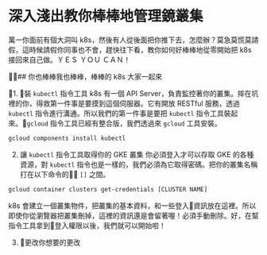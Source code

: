 # 深入淺出教你棒棒地管理鏡叢集

萬一你面前有個大洞叫 k8s，然後有人從後面把你推下去，怎麼辦？莫急莫慌莫請假，這時候請假你同事也不會，趕快往下看，教你如何好棒棒地從零開始把 k8s 接回來自己做。ＹＥＳ ＹＯＵ ＣＡＮ！

## 你也棒棒我也棒棒，棒棒的 k8s 大家一起來

1. 裝 `kubectl` 指令工具
k8s 有一個 API Server，負責監控著你的叢集。摔在坑裡的你，得救第一件事是要摸到這個伺服器。它有開放 RESTful 服務，透過 `kubectl` 指令進行溝通。所以我們的第一件事是要把 `kubectl` 指令工具裝起來。`gcloud` 指令工具已經有整合版，我們透過來 `gcloud` 工具安裝。

```bash
gcloud components install kubectl
```

2. 讓 `kubectl` 指令工具取得你的 GKE 叢集
你必須登入才可以存取 GKE 的各種資源，對 `kubectl` 指令也是一樣的，我們必須為它取得密碼。把你的叢集名稱打在以下命令的 `[]` 之間。
```bash
gcloud container clusters get-credentials [CLUSTER NAME]
```

k8s 會建立一個叢集物件，把叢集的基本資料，和一些登入資訊放在這裡。所以即使你從瀏覽器把叢集刪掉，這裡的資訊還是會留著喔！必須手動刪除。好，在幫指令工具拿到登入權限以後，我們就可以開始啦！

3. 更改你想要的更改
